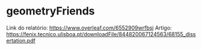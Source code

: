 # geometryFriends

Link do relatório: https://www.overleaf.com/6552909wrfbsj
Artigo: https://fenix.tecnico.ulisboa.pt/downloadFile/844820067124563/68155_dissertation.pdf

